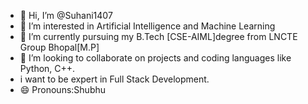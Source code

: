 - 👋 Hi, I’m @Suhani1407
- 👀 I’m interested in Artificial Intelligence and Machine Learning
- 🌱 I’m currently pursuing my B.Tech [CSE-AIML]degree from LNCTE Group Bhopal[M.P]
- 💞️ I’m looking to collaborate on projects and coding languages like Python, C++.
- i want to be expert in Full Stack Development.
- 😄 Pronouns:Shubhu

<!---
Suhani1407/Suhani1407 is a ✨ special ✨ repository because its `README.md` (this file) appears on your GitHub profile.
You can click the Preview link to take a look at your changes.
--->
